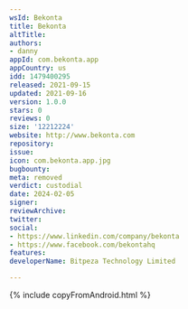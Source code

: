 ```yaml
---
wsId: Bekonta
title: Bekonta
altTitle: 
authors:
- danny
appId: com.bekonta.app
appCountry: us
idd: 1479400295
released: 2021-09-15
updated: 2021-09-16
version: 1.0.0
stars: 0
reviews: 0
size: '12212224'
website: http://www.bekonta.com
repository: 
issue: 
icon: com.bekonta.app.jpg
bugbounty: 
meta: removed
verdict: custodial
date: 2024-02-05
signer: 
reviewArchive: 
twitter: 
social:
- https://www.linkedin.com/company/bekonta
- https://www.facebook.com/bekontahq
features: 
developerName: Bitpeza Technology Limited

---
```


{% include copyFromAndroid.html %}
